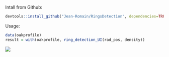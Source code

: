Intall from Github:

```r
devtools::install_github("Jean-Romain/RingsDetection", dependencies=TRUE)
```

Usage:

```r
data(oakprofile)
result = with(oakprofile, ring_detection_UI(rad_pos, density))
```

![](https://raw.githubusercontent.com/Jean-Romain/RingsDetection/master/img/screen-v0.10.png)
